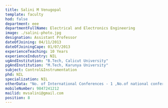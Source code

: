 ```yaml
---
title: Salini M Venugopal
template: faculty
hod: false
department: eee
departmentFullName: Electrical and Electronics Engineering
image: ./salini-photo.jpg
designation: Assistant Professor
dateOfJoining: 04/11/2013
dateOfJoiningCape: 01/07/2013
experienceTeaching: 10 Years
experienceIndustry: NIL
ugAndInstitution: "B.Tech, Calicut University"
pgAndInstitution: "M.Tech, Karunya University"
subject: Control&Instrumentation
phd: NIL
specialization: NIL
otherData: "No. of International Conferences - 1 ,No.of national conferences - 1"
mobileNumber: 9847241212
mailid: mvsalini@gmail.com
position: 8
---
```

